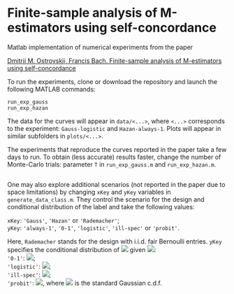 # Finite-sample analysis of M-estimators using self-concordance

Matlab implementation of numerical experiments from the paper

[Dmitrii M. Ostrovskii, Francis Bach. Finite-sample analysis of M-estimators using self-concordance](https://arxiv.org/abs/1810.06838)

To run the experiments, clone or download the repository and launch the following MATLAB commands: 
```
run_exp_gauss
run_exp_hazan
```
The data for the curves will appear in ``data/<...>``, where ``<...>`` corresponds to the experiment: ``Gauss-logistic`` and ``Hazan-always-1``.
Plots will appear in similar subfolders in ``plots/<...>``. 

The experiments that reproduce the curves reported in the paper take a few days to run. To obtain (less accurate) results faster,
change the number of Monte-Carlo trials: parameter ``T`` in ``run_exp_gauss.m`` and ``run_exp_hazan.m``. 

##

One may also explore additional scenarios (not reported in the paper due to space limitations) by changing ``xKey`` and ``yKey`` variables in ``generate_data_class.m``. 
They control the scenario for the design and conditional distribution of the label and take the following values:  

``xKey``: ``'Gauss'``, ``'Hazan'`` or ``'Rademacher'``;   
``yKey``: ``'always-1'``, ``'0-1'``, ``'logistic'``, ``'ill-spec'`` or ``'probit'``.  

Here, ``Rademacher`` stands for the design with i.i.d. fair Bernoulli entries. 
``yKey`` specifies the conditional distribution of <img src="https://render.githubusercontent.com/render/math?math=Y\in\{\pm 1\}"> 
given <img src="https://render.githubusercontent.com/render/math?math=\eta=X^\top\theta_*">:  
``'0-1'``: <img src="https://render.githubusercontent.com/render/math?math=Y=\sign(\eta)">;  
``'logistic'``: <img src="https://render.githubusercontent.com/render/math?math=\mathbb{P}[Y=1] \sim \exp(\tfrac{1}{2}\eta)">;  
``'ill-spec'``: <img src="https://render.githubusercontent.com/render/math?math=\mathbb{P}[Y=1] \sim \exp(\tfrac{1}{2}\eta\cos(\eta))">;  
``'probit'``: <img src="https://render.githubusercontent.com/render/math?math=\mathbb{P}[Y=1]=1-\phi(\eta)">, where 
<img src="https://render.githubusercontent.com/render/math?math=\phi"> is the standard Gaussian c.d.f.
